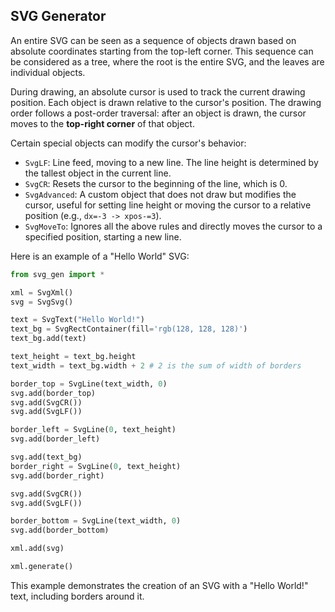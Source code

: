 ## SVG Generator

An entire SVG can be seen as a sequence of objects drawn based on absolute coordinates starting from the top-left corner. This sequence can be considered as a tree, where the root is the entire SVG, and the leaves are individual objects.

During drawing, an absolute cursor is used to track the current drawing position. Each object is drawn relative to the cursor's position. The drawing order follows a post-order traversal: after an object is drawn, the cursor moves to the **top-right corner** of that object.

Certain special objects can modify the cursor's behavior:
- `SvgLF`: Line feed, moving to a new line. The line height is determined by the tallest object in the current line.
- `SvgCR`: Resets the cursor to the beginning of the line, which is 0.
- `SvgAdvanced`: A custom object that does not draw but modifies the cursor, useful for setting line height or moving the cursor to a relative position (e.g., `dx=-3 -> xpos-=3`).
- `SvgMoveTo`: Ignores all the above rules and directly moves the cursor to a specified position, starting a new line.

Here is an example of a "Hello World" SVG:

```python
from svg_gen import *

xml = SvgXml()
svg = SvgSvg()

text = SvgText("Hello World!")
text_bg = SvgRectContainer(fill='rgb(128, 128, 128)')
text_bg.add(text)

text_height = text_bg.height
text_width = text_bg.width + 2 # 2 is the sum of width of borders

border_top = SvgLine(text_width, 0)
svg.add(border_top)
svg.add(SvgCR())
svg.add(SvgLF())

border_left = SvgLine(0, text_height)
svg.add(border_left)

svg.add(text_bg)
border_right = SvgLine(0, text_height)
svg.add(border_right)

svg.add(SvgCR())
svg.add(SvgLF())

border_bottom = SvgLine(text_width, 0)
svg.add(border_bottom)

xml.add(svg)

xml.generate()
```

This example demonstrates the creation of an SVG with a "Hello World!" text, including borders around it.